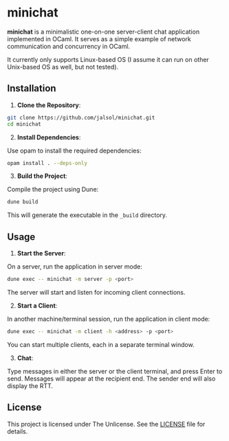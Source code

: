 # minichat

**minichat** is a minimalistic one-on-one server-client chat application implemented in OCaml.
It serves as a simple example of network communication and concurrency in OCaml.

It currently only supports Linux-based OS (I assume it can run on other Unix-based OS as well, but not tested).

## Installation

1. **Clone the Repository**:

```sh
git clone https://github.com/jalsol/minichat.git
cd minichat
```

2. **Install Dependencies**:

Use opam to install the required dependencies:

```sh
opam install . --deps-only
```

3. **Build the Project**:

Compile the project using Dune:

```sh
dune build
```

This will generate the executable in the `_build` directory.

## Usage

1. **Start the Server**:

On a server, run the application in server mode:

```sh
dune exec -- minichat -m server -p <port>
```

The server will start and listen for incoming client connections.

2. **Start a Client**:

In another machine/terminal session, run the application in client mode:

```sh
dune exec -- minichat -m client -h <address> -p <port>
```

You can start multiple clients, each in a separate terminal window.

3. **Chat**:

Type messages in either the server or the client terminal, and press Enter to send.
Messages will appear at the recipient end. The sender end will also display the RTT. 

## License

This project is licensed under The Unlicense. See the [LICENSE](LICENSE) file for details.
